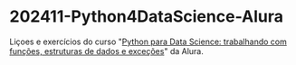 # 202411-Python4DataScience-Alura

Liçoes e exercícios do curso "[Python para Data Science: trabalhando com funções, estruturas de dados e exceções](https://github.com/risqadev/202411-Python4DataScience-Alura)" da Alura.

